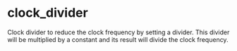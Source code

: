 # clock_divider
Clock divider to reduce the clock frequency by setting a divider. This divider will be multiplied by a constant and its result will divide the clock frequency.
